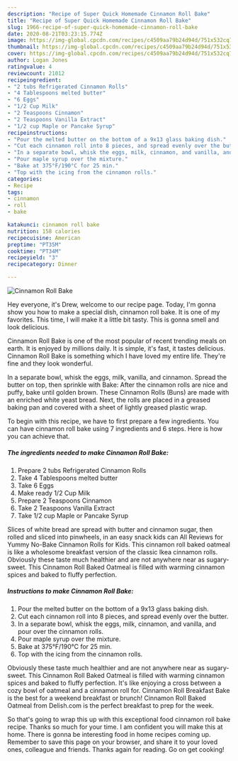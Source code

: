 ```yaml
---
description: "Recipe of Super Quick Homemade Cinnamon Roll Bake"
title: "Recipe of Super Quick Homemade Cinnamon Roll Bake"
slug: 1966-recipe-of-super-quick-homemade-cinnamon-roll-bake
date: 2020-08-21T03:23:15.774Z
image: https://img-global.cpcdn.com/recipes/c4509aa79b24d94d/751x532cq70/cinnamon-roll-bake-recipe-main-photo.jpg
thumbnail: https://img-global.cpcdn.com/recipes/c4509aa79b24d94d/751x532cq70/cinnamon-roll-bake-recipe-main-photo.jpg
cover: https://img-global.cpcdn.com/recipes/c4509aa79b24d94d/751x532cq70/cinnamon-roll-bake-recipe-main-photo.jpg
author: Logan Jones
ratingvalue: 4
reviewcount: 21012
recipeingredient:
- "2 tubs Refrigerated Cinnamon Rolls"
- "4 Tablespoons melted butter"
- "6 Eggs"
- "1/2 Cup Milk"
- "2 Teaspoons Cinnamon"
- "2 Teaspoons Vanilla Extract"
- "1/2 cup Maple or Pancake Syrup"
recipeinstructions:
- "Pour the melted butter on the bottom of a 9x13 glass baking dish."
- "Cut each cinnamon roll into 8 pieces, and spread evenly over the butter."
- "In a separate bowl, whisk the eggs, milk, cinnamon, and vanilla, and pour over the cinnamon rolls."
- "Pour maple syrup over the mixture."
- "Bake at 375°F/190°C for 25 min."
- "Top with the icing from the cinnamon rolls."
categories:
- Recipe
tags:
- cinnamon
- roll
- bake

katakunci: cinnamon roll bake 
nutrition: 158 calories
recipecuisine: American
preptime: "PT35M"
cooktime: "PT34M"
recipeyield: "3"
recipecategory: Dinner

---
```



![Cinnamon Roll Bake](https://img-global.cpcdn.com/recipes/c4509aa79b24d94d/751x532cq70/cinnamon-roll-bake-recipe-main-photo.jpg)

Hey everyone, it's Drew, welcome to our recipe page. Today, I'm gonna show you how to make a special dish, cinnamon roll bake. It is one of my favorites. This time, I will make it a little bit tasty. This is gonna smell and look delicious.

Cinnamon Roll Bake is one of the most popular of recent trending meals on earth. It is enjoyed by millions daily. It is simple, it's fast, it tastes delicious. Cinnamon Roll Bake is something which I have loved my entire life. They're fine and they look wonderful.

In a separate bowl, whisk the eggs, milk, vanilla, and cinnamon. Spread the butter on top, then sprinkle with Bake: After the cinnamon rolls are nice and puffy, bake until golden brown. These Cinnamon Rolls (Buns) are made with an enriched white yeast bread. Next, the rolls are placed in a greased baking pan and covered with a sheet of lightly greased plastic wrap.


To begin with this recipe, we have to first prepare a few ingredients. You can have cinnamon roll bake using 7 ingredients and 6 steps. Here is how you can achieve that.

<!--inarticleads1-->

##### The ingredients needed to make Cinnamon Roll Bake:

1. Prepare 2 tubs Refrigerated Cinnamon Rolls
1. Take 4 Tablespoons melted butter
1. Take 6 Eggs
1. Make ready 1/2 Cup Milk
1. Prepare 2 Teaspoons Cinnamon
1. Take 2 Teaspoons Vanilla Extract
1. Take 1/2 cup Maple or Pancake Syrup


Slices of white bread are spread with butter and cinnamon sugar, then rolled and sliced into pinwheels, in an easy snack kids can All Reviews for Yummy No-Bake Cinnamon Rolls for Kids. This cinnamon roll baked oatmeal is like a wholesome breakfast version of the classic Ikea cinnamon rolls. Obviously these taste much healthier and are not anywhere near as sugary-sweet. This Cinnamon Roll Baked Oatmeal is filled with warming cinnamon spices and baked to fluffy perfection. 

<!--inarticleads2-->

##### Instructions to make Cinnamon Roll Bake:

1. Pour the melted butter on the bottom of a 9x13 glass baking dish.
1. Cut each cinnamon roll into 8 pieces, and spread evenly over the butter.
1. In a separate bowl, whisk the eggs, milk, cinnamon, and vanilla, and pour over the cinnamon rolls.
1. Pour maple syrup over the mixture.
1. Bake at 375°F/190°C for 25 min.
1. Top with the icing from the cinnamon rolls.


Obviously these taste much healthier and are not anywhere near as sugary-sweet. This Cinnamon Roll Baked Oatmeal is filled with warming cinnamon spices and baked to fluffy perfection. It&#39;s like enjoying a cross between a cozy bowl of oatmeal and a cinnamon roll for. Cinnamon Roll Breakfast Bake is the best for a weekend breakfast or brunch! Cinnamon Roll Baked Oatmeal from Delish.com is the perfect breakfast to prep for the week. 

So that's going to wrap this up with this exceptional food cinnamon roll bake recipe. Thanks so much for your time. I am confident you will make this at home. There is gonna be interesting food in home recipes coming up. Remember to save this page on your browser, and share it to your loved ones, colleague and friends. Thanks again for reading. Go on get cooking!

